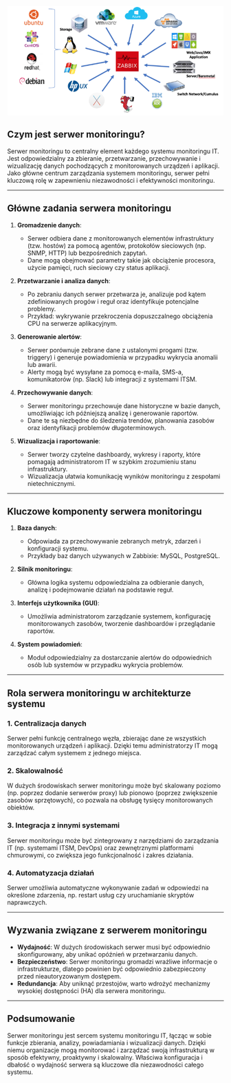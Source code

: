 ![Zabbix](/grafiki/1568783122053.png)
## Czym jest serwer monitoringu?

Serwer monitoringu to centralny element każdego systemu monitoringu IT. Jest odpowiedzialny za zbieranie, przetwarzanie, przechowywanie i wizualizację danych pochodzących z monitorowanych urządzeń i aplikacji. Jako główne centrum zarządzania systemem monitoringu, serwer pełni kluczową rolę w zapewnieniu niezawodności i efektywności monitoringu.

---

## Główne zadania serwera monitoringu

1. **Gromadzenie danych**:
   - Serwer odbiera dane z monitorowanych elementów infrastruktury (tzw. hostów) za pomocą agentów, protokołów sieciowych (np. SNMP, HTTP) lub bezpośrednich zapytań.
   - Dane mogą obejmować parametry takie jak obciążenie procesora, użycie pamięci, ruch sieciowy czy status aplikacji.

2. **Przetwarzanie i analiza danych**:
   - Po zebraniu danych serwer przetwarza je, analizuje pod kątem zdefiniowanych progów i reguł oraz identyfikuje potencjalne problemy.
   - Przykład: wykrywanie przekroczenia dopuszczalnego obciążenia CPU na serwerze aplikacyjnym.

3. **Generowanie alertów**:
   - Serwer porównuje zebrane dane z ustalonymi progami (tzw. triggery) i generuje powiadomienia w przypadku wykrycia anomalii lub awarii.
   - Alerty mogą być wysyłane za pomocą e-maila, SMS-a, komunikatorów (np. Slack) lub integracji z systemami ITSM.

4. **Przechowywanie danych**:
   - Serwer monitoringu przechowuje dane historyczne w bazie danych, umożliwiając ich późniejszą analizę i generowanie raportów.
   - Dane te są niezbędne do śledzenia trendów, planowania zasobów oraz identyfikacji problemów długoterminowych.

5. **Wizualizacja i raportowanie**:
   - Serwer tworzy czytelne dashboardy, wykresy i raporty, które pomagają administratorom IT w szybkim zrozumieniu stanu infrastruktury.
   - Wizualizacja ułatwia komunikację wyników monitoringu z zespołami nietechnicznymi.

---

## Kluczowe komponenty serwera monitoringu

1. **Baza danych**:
   - Odpowiada za przechowywanie zebranych metryk, zdarzeń i konfiguracji systemu.
   - Przykłady baz danych używanych w Zabbixie: MySQL, PostgreSQL.

2. **Silnik monitoringu**:
   - Główna logika systemu odpowiedzialna za odbieranie danych, analizę i podejmowanie działań na podstawie reguł.

3. **Interfejs użytkownika (GUI)**:
   - Umożliwia administratorom zarządzanie systemem, konfigurację monitorowanych zasobów, tworzenie dashboardów i przeglądanie raportów.

4. **System powiadomień**:
   - Moduł odpowiedzialny za dostarczanie alertów do odpowiednich osób lub systemów w przypadku wykrycia problemów.

---

## Rola serwera monitoringu w architekturze systemu

### 1. **Centralizacja danych**
Serwer pełni funkcję centralnego węzła, zbierając dane ze wszystkich monitorowanych urządzeń i aplikacji. Dzięki temu administratorzy IT mogą zarządzać całym systemem z jednego miejsca.

### 2. **Skalowalność**
W dużych środowiskach serwer monitoringu może być skalowany poziomo (np. poprzez dodanie serwerów proxy) lub pionowo (poprzez zwiększenie zasobów sprzętowych), co pozwala na obsługę tysięcy monitorowanych obiektów.

### 3. **Integracja z innymi systemami**
Serwer monitoringu może być zintegrowany z narzędziami do zarządzania IT (np. systemami ITSM, DevOps) oraz zewnętrznymi platformami chmurowymi, co zwiększa jego funkcjonalność i zakres działania.

### 4. **Automatyzacja działań**
Serwer umożliwia automatyczne wykonywanie zadań w odpowiedzi na określone zdarzenia, np. restart usług czy uruchamianie skryptów naprawczych.

---

## Wyzwania związane z serwerem monitoringu

- **Wydajność**: W dużych środowiskach serwer musi być odpowiednio skonfigurowany, aby unikać opóźnień w przetwarzaniu danych.
- **Bezpieczeństwo**: Serwer monitoringu gromadzi wrażliwe informacje o infrastrukturze, dlatego powinien być odpowiednio zabezpieczony przed nieautoryzowanym dostępem.
- **Redundancja**: Aby uniknąć przestojów, warto wdrożyć mechanizmy wysokiej dostępności (HA) dla serwera monitoringu.

---

## Podsumowanie

Serwer monitoringu jest sercem systemu monitoringu IT, łącząc w sobie funkcje zbierania, analizy, powiadamiania i wizualizacji danych. Dzięki niemu organizacje mogą monitorować i zarządzać swoją infrastrukturą w sposób efektywny, proaktywny i skalowalny. Właściwa konfiguracja i dbałość o wydajność serwera są kluczowe dla niezawodności całego systemu.
